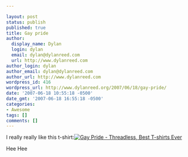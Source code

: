 ```yaml
---

layout: post
status: publish
published: true
title: Gay pride
author:
  display_name: Dylan
  login: dylan
  email: dylan@dylanreed.com
  url: http://www.dylanreed.com
author_login: dylan
author_email: dylan@dylanreed.com
author_url: http://www.dylanreed.com
wordpress_id: 416
wordpress_url: http://www.dylanreed.org/2007/06/18/gay-pride/
date: '2007-06-18 10:55:18 -0500'
date_gmt: '2007-06-18 16:55:18 -0500'
categories:
- Awesome
tags: []
comments: []
---
```


I really really like this t-shirt:[![Gay Pride - Threadless, Best T-shirts Ever][1]][2]

   [1]: http://www.threadless.com/productbanner/896/banner1.png
   [2]: http://www.threadless.com/product/896/Gay_Pride?streetteam=reallyreallyawesomeguy (Gay Pride - Threadless, Best T-shirts Ever)

Hee Hee
